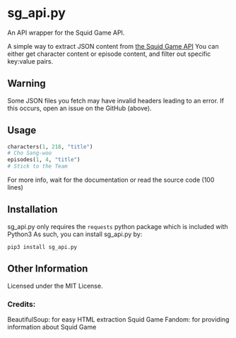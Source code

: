 # sg_api.py
An API wrapper for the Squid Game API.

A simple way to extract JSON content from [the Squid Game API](https://github.com/stainlesteel/squid-game-api)
You can either get character content or episode content, and filter out specific key:value pairs.

## Warning

Some JSON files you fetch may have invalid headers leading to an error.
If this occurs, open an issue on the GitHub (above).

## Usage
```python
characters(1, 218, "title")
# Cho Sang-woo
episodes(1, 4, "title")
# Stick to the Team
```

For more info, wait for the documentation or read the source code (100 lines)
## Installation
sg_api.py only requires the `requests` python package which is included with Python3
As such, you can install sg_api.py by:
```
pip3 install sg_api.py
```
## Other Information

Licensed under the MIT License.
### Credits:

BeautifulSoup: for easy HTML extraction
Squid Game Fandom: for providing information about Squid Game
